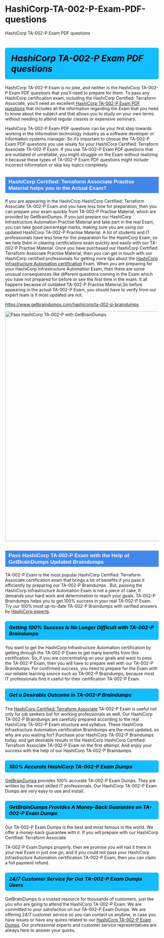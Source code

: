 # HashiCorp-TA-002-P-Exam-PDF-questions
HashiCorp TA-002-P Exam PDF questions
<h1><strong><span style="display: block; color: #000000; background: #14BDFF; border: 0.5px solid #AED6F1; border-left: 3px solid #3498DB; padding: .6em; border-radius: 6px;">                     <em>HashiCorp TA-002-P <span class="exam_variation">Exam PDF questions</span> </em>                </span></strong>            </h1>                        <p>HashiCorp TA-002-P Exam is no joke, and neither is the HashiCorp TA-002-P <span class="exam_variation">Exam PDF questions</span> that you’ll need to prepare for them. To pass any HashiCorp certification exam,             including the HashiCorp Certified: Terraform Associate, you’ll need an excellent <a href="https://www.getbraindumps.com/hashicorp/ta-002-p-braindumps">HashiCorp TA-002-P <span class="exam_variation">Exam PDF questions</span></a> that includes             all the information regarding the Exam that you need to know about the subject and that allows you to study on your own terms             without needing to attend regular classes or expensive seminars.</p>                        <p>HashiCorp TA-002-P <span class="exam_variation">Exam PDF questions</span> can be your first step towards working in the information technology industry as a software developer or             information systems manager. So it’s important to choose the TA-002-P <span class="exam_variation">Exam PDF questions</span> you use wisely for your             HashiCorp Certified: Terraform Associate TA-002-P Exam. If you use TA-002-P <span class="exam_variation">Exam PDF questions</span>             that are outdated or unreliable, you might struggle on the Exam without realizing it because these types of TA-002-P <span class="exam_variation">Exam PDF questions</span>             might include incorrect information or skip key topics completely.</p>                        <h2 style="background: #4287ec; border: 1px solid #cccccc; padding: 5px 10px;">                <span style="color: #ffffff;">                    <span style="font-size: 11pt;">                        <span style="line-height: normal;">                            <span style="font-family: Calibri,sans-serif;">                                <strong>                                    <span style="font-size: 13.0pt;">HashiCorp Certified: Terraform Associate <span class="exam_variation2">Practise Material</span> helps you in the Actual Exam?</span>                                </strong>                            </span>                        </span>                    </span>                </span>            </h2>                        <p>If you are appearing in the HashiCorp HashiCorp Certified: Terraform Associate TA-002-P Exam and             you have less time for preparation, then you can prepare your exam quickly from TA-002-P <span class="exam_variation2">Practise Material</span>, which are provided by GetBrainDumps.             If you just prepare our HashiCorp Infrastructure Automation <span class="exam_variation2">Practise Material</span> and take part in the real Exam, you can take good percentage marks, making sure you are             using our updated HashiCorp TA-002-P <span class="exam_variation2">Practise Material</span>. A lot of students and IT professionals have less time for the preparation for the HashiCorp Exam,             so we help them in clearing certifications exam quickly and easily with our TA-002-P <span class="exam_variation2">Practise Material</span>. Once you have purchased our             HashiCorp Certified: Terraform Associate <span class="exam_variation2">Practise Material</span>, then you can get in touch with our             HashiCorp certified professionals for getting more tips about the <a href="https://www.getbraindumps.com/hashicorp/hashicorp-infrastructure-automation-braindumps.html">HashiCorp Infrastructure Automation certification</a> Exam. When you are preparing for your              HashiCorp Infrastructure Automation Exam, then there are some unusual consequences like different questions coming in the Exam which you have not prepared            for before or see the first time in the exam. It all happens because of outdated TA-002-P <span class="exam_variation2">Practise Material</span>,So before appearing in the actual             TA-002-P Exam, you should have to verify from our expert team is it most updated are not.</p>                        <p><a href="https://www.getbraindumps.com/hashicorp/ta-002-p-braindumps">https://www.getbraindumps.com/hashicorp/ta-002-p-braindumps</a></p>                        <p><a href="https://www.getbraindumps.com/"><img src="https://www.getbraindumps.com/images/get-updated-exam-questions-with-discount-getbraindumps.jpg" class="postImage" alt="Pass HashiCorp TA-002-P with GetBrainDumps" width="750"></a></p>                            <h2 style="background: #4287ec; border: 1px solid #cccccc; padding: 5px 10px;">                <span style="color: #ffffff;">                    <span style="font-size: 11pt;">                        <span style="line-height: normal;">                            <span style="font-family: Calibri,sans-serif;">                                <strong>                                    <span style="font-size: 13.0pt;">Pass HashiCorp TA-002-P Exam with the Help of GetBrainDumps Updated <span class="exam_variation3">Braindumps</span></span>                                </strong>                            </span>                        </span>                    </span>                </span>            </h2>                        <p>TA-002-P Exam is the most popular HashiCorp Certified: Terraform Associate certification exam that brings a             lot of benefits if you pass it efficiently by preparing our TA-002-P <span class="exam_variation3">Braindumps</span> . But, passing the HashiCorp Infrastructure Automation Exam is not a piece of cake,             It demands your hard work and determination to reach your goals. TA-002-P <span class="exam_variation3">Braindumps</span> helps you to get 100% success in your real TA-002-P Exam.             Try our 100% most up-to-date TA-002-P <span class="exam_variation3">Braindumps</span> with verified answers by <a href="https://www.getbraindumps.com/hashicorp-braindumps.html">HashiCorp experts</a>.</p>                        <h3>                <strong>                    <span style="display: block; color: #000000; background: #14BDFF; border: 0.5px solid #AED6F1; border-left: 3px solid #3498DB; padding: .6em; border-radius: 6px;">                        <em>Getting 100% Success Is No Longer Difficult with TA-002-P <span class="exam_variation3">Braindumps</span></em>                    </span>                </strong>            </h3>                        <p>You want to get the HashiCorp Infrastructure Automation certification by getting through the TA-002-P Exam to get many benefits from this certification.             So, if you are concentrating on your goals and want to pass the TA-002-P Exam, then you will have to prepare well with our TA-002-P <span class="exam_variation3">Braindumps</span>.             For confirmed success, you need to prepare for the Exam with our reliable learning source such as TA-002-P <span class="exam_variation3">Braindumps</span>, because most             IT professionals find it useful for their certification TA-002-P Exam.</p>                        <h3>                <strong>                    <span style="display: block; color: #000000; background: #14BDFF; border: 0.5px solid #AED6F1; border-left: 3px solid #3498DB; padding: .6em; border-radius: 6px;">                        <em>Get a Desirable Outcome in TA-002-P <span class="exam_variation3">Braindumps</span></em>                    </span>                </strong>            </h3>                        <p>The <a href="https://www.getbraindumps.com/hashicorp/ta-002-p-braindumps">HashiCorp Certified: Terraform Associate</a> TA-002-P Exam is useful not only for job seekers but             for working professionals as well. Our HashiCorp TA-002-P <span class="exam_variation3">Braindumps</span> are carefully prepared according to the real HashiCorp TA-002-P Exam structure and syllabus.             These HashiCorp Infrastructure Automation certification <span class="exam_variation3">Braindumps</span> are the most updated, so why are you waiting for? Purchase your HashiCorp TA-002-P <span class="exam_variation3">Braindumps</span> today,             and get desirable results in the HashiCorp HashiCorp Certified: Terraform Associate TA-002-P Exam on the first attempt.             And enjoy your success with the help of our HashiCorp TA-002-P <span class="exam_variation3">Braindumps</span>.</p>                        <h3>                <strong>                    <span style="display: block; color: #000000; background: #14BDFF; border: 0.5px solid #AED6F1; border-left: 3px solid #3498DB; padding: .6em; border-radius: 6px;">                        <em>100% Accurate HashiCorp TA-002-P <span class="exam_variation4">Exam Dumps</span></em>                    </span>                </strong>            </h3>                        <p><a href="https://www.getbraindumps.com/">GetBrainDumps</a> provides 100% accurate TA-002-P <span class="exam_variation4">Exam Dumps</span>. They are written by the most skilled IT professionals.             Our HashiCorp TA-002-P <span class="exam_variation4">Exam Dumps</span> are very easy to use and install.</p>                        <h3>                <strong>                    <span style="display: block; color: #000000; background: #14BDFF; border: 0.5px solid #AED6F1; border-left: 3px solid #3498DB; padding: .6em; border-radius: 6px;">                        <em>GetBrainDumps Provides A Money-Back Guarantee on  TA-002-P <span class="exam_variation4">Exam Dumps</span></em>                    </span>                </strong>            </h3>                        <p>Our TA-002-P <span class="exam_variation4">Exam Dumps</span> is the best and most famous in the world. We offer a money-back guarantee with it.             If you will prepare with our HashiCorp Certified: Terraform Associate</p>            <p>TA-002-P <span class="exam_variation4">Exam Dumps</span> properly, then we promise you will nail it there in your real Exam in just one go, and             if you could not pass your HashiCorp Infrastructure Automation certification TA-002-P Exam, then you can claim a full payment refund.</p>                        <h3>                <strong>                    <span style="display: block; color: #000000; background: #14BDFF; border: 0.5px solid #AED6F1; border-left: 3px solid #3498DB; padding: .6em; border-radius: 6px;">                        <em>24/7 Customer Service for Our TA-002-P <span class="exam_variation4">Exam Dumps</span> Users</em>                    </span>                </strong>            </h3>                        <p>GetBrainDumps is a trusted resource for thousands of customers, just like you who are going to attend the HashiCorp TA-002-P Exam.             We are committed to your satisfaction on our TA-002-P <span class="exam_variation4">Exam Dumps</span>. We are offering 24/7 customer service so you can contact us anytime,             in case you have issues or have any quires related to our <a href="https://www.getbraindumps.com/hashicorp/ta-002-p-braindumps">HashiCorp TA-002-P <span class="exam_variation4">Exam Dumps</span></a>. Our professional experts and customer service             representatives are always here to answer your quires.</p>                    

